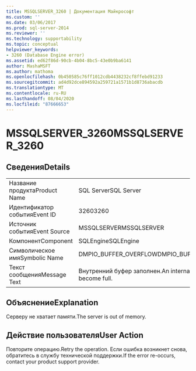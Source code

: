 ```yaml
---
title: MSSQLSERVER_3260 | Документация Майкрософт
ms.custom: ''
ms.date: 03/06/2017
ms.prod: sql-server-2014
ms.reviewer: ''
ms.technology: supportability
ms.topic: conceptual
helpviewer_keywords:
- 3260 (Database Engine error)
ms.assetid: ed62f86d-90cb-4b04-8bc5-43e0b9ba6141
author: MashaMSFT
ms.author: mathoma
ms.openlocfilehash: 0b450585c76ff1012cdb4438232cf8ffebd91233
ms.sourcegitcommit: ad4d92dce894592a259721a1571b1d8736abacdb
ms.translationtype: MT
ms.contentlocale: ru-RU
ms.lasthandoff: 08/04/2020
ms.locfileid: "87666653"
---
```

# <a name="mssqlserver_3260"></a><span data-ttu-id="28c45-102">MSSQLSERVER_3260</span><span class="sxs-lookup"><span data-stu-id="28c45-102">MSSQLSERVER_3260</span></span>
    
## <a name="details"></a><span data-ttu-id="28c45-103">Сведения</span><span class="sxs-lookup"><span data-stu-id="28c45-103">Details</span></span>  
  
|||  
|-|-|  
|<span data-ttu-id="28c45-104">Название продукта</span><span class="sxs-lookup"><span data-stu-id="28c45-104">Product Name</span></span>|<span data-ttu-id="28c45-105">SQL Server</span><span class="sxs-lookup"><span data-stu-id="28c45-105">SQL Server</span></span>|  
|<span data-ttu-id="28c45-106">Идентификатор события</span><span class="sxs-lookup"><span data-stu-id="28c45-106">Event ID</span></span>|<span data-ttu-id="28c45-107">3260</span><span class="sxs-lookup"><span data-stu-id="28c45-107">3260</span></span>|  
|<span data-ttu-id="28c45-108">Источник события</span><span class="sxs-lookup"><span data-stu-id="28c45-108">Event Source</span></span>|<span data-ttu-id="28c45-109">MSSQLSERVER</span><span class="sxs-lookup"><span data-stu-id="28c45-109">MSSQLSERVER</span></span>|  
|<span data-ttu-id="28c45-110">Компонент</span><span class="sxs-lookup"><span data-stu-id="28c45-110">Component</span></span>|<span data-ttu-id="28c45-111">SQLEngine</span><span class="sxs-lookup"><span data-stu-id="28c45-111">SQLEngine</span></span>|  
|<span data-ttu-id="28c45-112">Символическое имя</span><span class="sxs-lookup"><span data-stu-id="28c45-112">Symbolic Name</span></span>|<span data-ttu-id="28c45-113">DMPIO_BUFFER_OVERFLOW</span><span class="sxs-lookup"><span data-stu-id="28c45-113">DMPIO_BUFFER_OVERFLOW</span></span>|  
|<span data-ttu-id="28c45-114">Текст сообщения</span><span class="sxs-lookup"><span data-stu-id="28c45-114">Message Text</span></span>|<span data-ttu-id="28c45-115">Внутренний буфер заполнен.</span><span class="sxs-lookup"><span data-stu-id="28c45-115">An internal buffer has become full.</span></span>|  
  
## <a name="explanation"></a><span data-ttu-id="28c45-116">Объяснение</span><span class="sxs-lookup"><span data-stu-id="28c45-116">Explanation</span></span>  
 <span data-ttu-id="28c45-117">Серверу не хватает памяти.</span><span class="sxs-lookup"><span data-stu-id="28c45-117">The server is out of memory.</span></span>  
  
## <a name="user-action"></a><span data-ttu-id="28c45-118">Действие пользователя</span><span class="sxs-lookup"><span data-stu-id="28c45-118">User Action</span></span>  
 <span data-ttu-id="28c45-119">Повторите операцию.</span><span class="sxs-lookup"><span data-stu-id="28c45-119">Retry the operation.</span></span> <span data-ttu-id="28c45-120">Если ошибка возникнет снова, обратитесь в службу технической поддержки.</span><span class="sxs-lookup"><span data-stu-id="28c45-120">If the error re-occurs, contact your product support provider.</span></span>  
  
  
